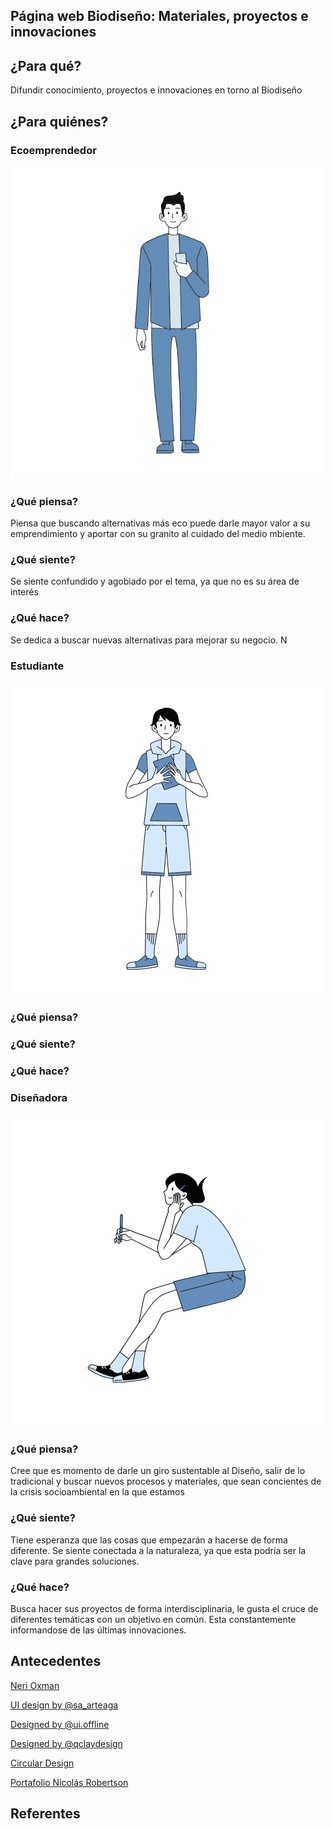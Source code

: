 ## Página web Biodiseño: Materiales, proyectos e innovaciones

## ¿Para qué?
Difundir conocimiento, proyectos e innovaciones en torno al Biodiseño


## ¿Para quiénes? 

### Ecoemprendedor
![alt text](https://github.com/dacorellana/Biodesign-web/blob/main/imagenes/ecoemprendedor.png "Ecoemprendedor")

### ¿Qué piensa?
Piensa que buscando alternativas más eco puede darle mayor valor a su emprendimiento y aportar con su granito al cuidado del medio mbiente. 
### ¿Qué siente?
Se siente confundido y agobiado por el tema, ya que no es su área de interés
### ¿Qué hace?
Se dedica a buscar nuevas alternativas para mejorar su negocio. N


### Estudiante
![alt text](https://github.com/dacorellana/Biodesign-web/blob/main/imagenes/estudiante.png "Estudiante")

### ¿Qué piensa?
### ¿Qué siente?
### ¿Qué hace?


### Diseñadora
![alt text](https://github.com/dacorellana/Biodesign-web/blob/main/imagenes/disenadora.png "Diseñadora")

### ¿Qué piensa?
Cree que es momento de darle un giro sustentable al Diseño, salir de lo tradicional y buscar nuevos procesos y materiales, que sean concientes de la crisis socioambiental en la que estamos
### ¿Qué siente?
Tiene esperanza que las cosas que empezarán a hacerse de forma diferente. Se siente conectada a la naturaleza, ya que esta podría ser la clave para grandes soluciones.
### ¿Qué hace?
Busca hacer sus proyectos de forma interdisciplinaria, le gusta el cruce de diferentes temáticas con un objetivo en común. Esta constantemente informandose de las últimas innovaciones.


## Antecedentes

[Neri Oxman](https://oxman.com/)

[UI design by @sa_arteaga](https://www.instagram.com/p/CM7dWuajRvA/)

[Designed by @ui.offline](https://www.instagram.com/p/CMNCWVxA02r/)

[Designed by @qclaydesign](https://www.instagram.com/p/CM9MOFjjxvg/)

[Circular Design](https://www.circulardesignguide.com/)

[Portafolio Nicolás Robertson](https://nicolasrobertson.com/)


## Referentes

